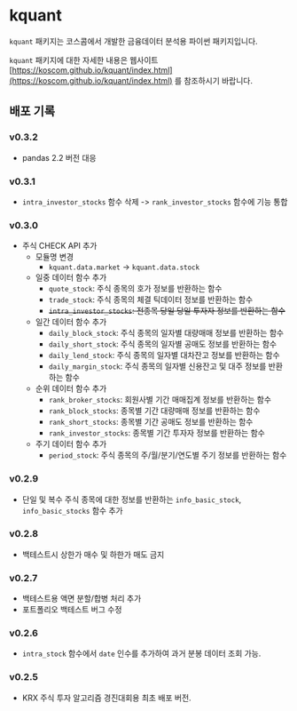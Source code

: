 # kquant

`kquant` 패키지는 코스콤에서 개발한 금융데이터 분석용 파이썬 패키지입니다.

`kquant` 패키지에 대한 자세한 내용은 웹사이트 [https://koscom.github.io/kquant/index.html](https://koscom.github.io/kquant/index.html) 를 참조하시기 바랍니다.

## 배포 기록

### v0.3.2

- pandas 2.2 버전 대응


### v0.3.1

- `intra_investor_stocks` 함수 삭제 -> `rank_investor_stocks` 함수에 기능 통합


### v0.3.0

- 주식 CHECK API 추가
  - 모듈명 변경
    - `kquant.data.market` -> `kquant.data.stock`
  - 일중 데이터 함수 추가
    - `quote_stock`:	주식 종목의 호가 정보를 반환하는 함수
    - `trade_stock`:	주식 종목의 체결 틱데이터 정보를 반환하는 함수
    - ~~`intra_investor_stocks`:	전종목 당일 당일 투자자 정보를 반환하는 함수~~
  - 일간 데이터 함수 추가
    - `daily_block_stock`:	주식 종목의 일자별 대량매매 정보를 반환하는 함수
    - `daily_short_stock`:	주식 종목의 일자별 공매도 정보를 반환하는 함수
    - `daily_lend_stock`:	주식 종목의 일자별 대차잔고 정보를 반환하는 함수
    - `daily_margin_stock`:	주식 종목의 일자별 신용잔고 및 대주 정보를 반환하는 함수
  - 순위 데이터 함수 추가
    - `rank_broker_stocks`:	회원사별 기간 매매집계 정보를 반환하는 함수
    - `rank_block_stocks`:	종목별 기간 대량매매 정보를 반환하는 함수
    - `rank_short_stocks`:	종목별 기간 공매도 정보를 반환하는 함수
    - `rank_investor_stocks`:	종목별 기간 투자자 정보를 반환하는 함수
  - 주기 데이터 함수 추가
    - `period_stock`:	주식 종목의 주/월/분기/연도별 주기 정보를 반환하는 함수

### v0.2.9

- 단일 및 복수 주식 종목에 대한 정보를 반환하는 `info_basic_stock`, `info_basic_stocks` 함수 추가

### v0.2.8

- 백테스트시 상한가 매수 및 하한가 매도 금지

### v0.2.7

- 백테스트용 액면 분할/합병 처리 추가
- 포트폴리오 백테스트 버그 수정

### v0.2.6

- `intra_stock` 함수에서 `date` 인수를 추가하여 과거 분봉 데이터 조회 가능.

### v0.2.5

- KRX 주식 투자 알고리즘 경진대회용 최초 배포 버전.
